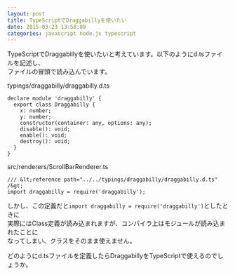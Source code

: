 ```yaml
---
layout: post
title: TypeScriptでDraggabillyを使いたい
date: 2015-03-23 13:58:09
categories: javascript node.js typescript
---
```

<p>TypeScriptでDraggabillyを使いたいと考えています。以下のようにd.tsファイルを記述し、<br>
ファイルの冒頭で読み込んでいます。</p>

<p>typings/draggabilly/draggabilly.d.ts</p>

```
declare module 'draggabilly' {
  export class Draggabilly {
    x: number;
    y: number;
    constructor(container: any, options: any);
    disable(): void;
    enable(): void;
    destroy(): void;
  }
}
```

<p>src/renderers/ScrollBarRenderer.ts</p>

```
/// &lt;reference path="../../typings/draggabilly/draggabilly.d.ts" /&gt;
import draggabilly = require('draggabilly');
```

<p>しかし、この定義だと<code>import draggabilly = require('draggabilly')</code>としたときに<br>
実際にはClass定義が読み込まれますが、コンパイラ上はモジュールが読み込まれたことに<br>
なってしまい、クラスをそのまま使えません。</p>

<p>どのようにd.tsファイルを定義したらDraggabillyをTypeScriptで使えるのでしょうか。</p>

